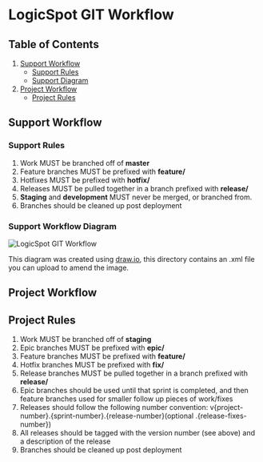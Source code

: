 # LogicSpot GIT Workflow

## Table of Contents

 1. [Support Workflow](#support-workflow)
    - [Support Rules](#support-rules)
    - [Support Diagram](#support-workflow-diagram)
 1. [Project Workflow](#project-workflow)
    - [Project Rules](#project-rules)
    
## Support Workflow

### Support Rules

 1. Work MUST be branched off of **master**
 1. Feature branches MUST be prefixed with **feature/**
 1. Hotfixes MUST be prefixed with **hotfix/**
 1. Releases MUST be pulled together in a branch prefixed with **release/**
 1. **Staging** and **development** MUST never be merged, or branched from.
 1. Branches should be cleaned up post deployment

### Support Workflow Diagram

![LogicSpot GIT Workflow](https://raw.githubusercontent.com/LogicSpot/LogicSpot-Guidelines/master/git/gitflow.png)

This diagram was created using [draw.io](https://www.draw.io/), this directory contains an .xml file you can upload to amend the image.

## Project Workflow

## Project Rules

 1. Work MUST be branched off of **staging**
 1. Epic branches MUST be prefixed with **epic/**
 1. Feature branches MUST be prefixed with **feature/**
 1. Hotfix branches MUST be prefixed with **fix/**
 1. Release branches MUST be pulled together in a branch prefixed with **release/**
 1. Epic branches should be used until that sprint is completed, and then feature branches used for smaller follow up pieces of work/fixes
 1. Releases should follow the following number convention: v{project-number}.{sprint-number}.{release-number}(optional .{release-fixes-number})
 1. All releases should be tagged with the version number (see above) and a description of the release
 1. Branches should be cleaned up post deployment